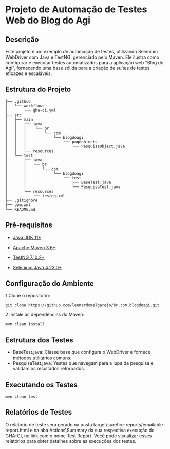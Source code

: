 # Projeto de Automação de Testes Web do Blog do Agi

## Descrição

Este projeto é um exemplo de automação de testes, utilizando Selenium WebDriver com Java e TestNG, gerenciado pelo Maven. Ele ilustra como configurar e executar testes automatizados para a aplicação web "Blog do Agi", fornecendo uma base sólida para a criação de suítes de testes eficazes e escaláveis.

## Estrutura do Projeto

```plaintext
├── .github
│   └── workflows
│       └── gha-ci.yml
├── src
│   ├── main
│   │   ├── java
│   │   │    └── br
│   │   │        └── com
│   │   │            └── blogdoagi
│   │   │                └── pageobjects
│   │   │                    └── PesquisaObject.java
│   │   └── resources                   
│   └── test
│       ├── java
│       │   └── br
│       │       └── com
│       │            └── blogdoagi
│       │                └── test
│       │                    ├── BaseTest.java
│       │                    └── PesquisaTest.java
│       └── resources
│           └── testng.xml
├── .gitignore
├── pom.xml
└── README.md
```

## Pré-requisitos

* [Java JDK 11+](https://www.oracle.com/pt/java/technologies/javase/jdk11-archive-downloads.html)

* [Apache Maven 3.6+](https://maven.apache.org/docs/3.6.0/release-notes.html)

* [TestNG 7.10.2+](https://testng.org/)

* [Selenium Java 4.23.0+](https://www.selenium.dev/)

## Configuração do Ambiente

1 Clone o repositório:
```
git clone https://github.com/leonardomelgarejo/br.com.blogdoagi.git
```

2 Instale as dependências do Maven:
```
mvn clean install
```
## Estrutura dos Testes

* BaseTest.java: Classe base que configura o WebDriver e fornece métodos utilitários comuns.
* PesquisaTest.java: Yestes que navegam para a lupa de pesquisa e validam os resultados retornados.

## Executando os Testes
```
mvn clean test
```

## Relatórios de Testes

O relatório de teste será gerado na pasta target/surefire-reports/emailable-report.html e na aba Actions\Summary da sua respectiva execução do GHA-CI, no link com o nome Test Report. Você pode visualizar esses relatórios para obter detalhes sobre as execuções dos testes.

